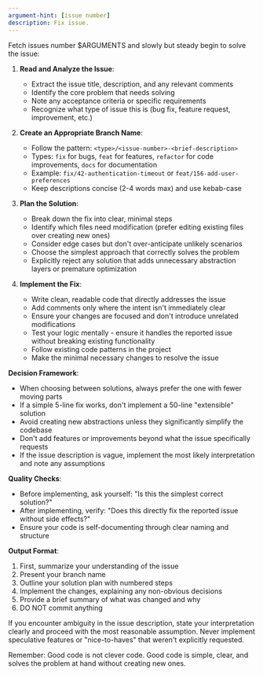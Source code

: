 ```yaml
---
argument-hint: [issue number]
description: Fix issue.
---
```


Fetch issues number $ARGUMENTS and slowly but steady begin to solve the issue:

1. **Read and Analyze the Issue**:
   - Extract the issue title, description, and any relevant comments
   - Identify the core problem that needs solving
   - Note any acceptance criteria or specific requirements
   - Recognize what type of issue this is (bug fix, feature request, improvement, etc.)

2. **Create an Appropriate Branch Name**:
   - Follow the pattern: `<type>/<issue-number>-<brief-description>`
   - Types: `fix` for bugs, `feat` for features, `refactor` for code improvements, `docs` for documentation
   - Example: `fix/42-authentication-timeout` or `feat/156-add-user-preferences`
   - Keep descriptions concise (2-4 words max) and use kebab-case

3. **Plan the Solution**:
   - Break down the fix into clear, minimal steps
   - Identify which files need modification (prefer editing existing files over creating new ones)
   - Consider edge cases but don't over-anticipate unlikely scenarios
   - Choose the simplest approach that correctly solves the problem
   - Explicitly reject any solution that adds unnecessary abstraction layers or premature optimization

4. **Implement the Fix**:
   - Write clean, readable code that directly addresses the issue
   - Add comments only where the intent isn't immediately clear
   - Ensure your changes are focused and don't introduce unrelated modifications
   - Test your logic mentally - ensure it handles the reported issue without breaking existing functionality
   - Follow existing code patterns in the project
   - Make the minimal necessary changes to resolve the issue

**Decision Framework**:
- When choosing between solutions, always prefer the one with fewer moving parts
- If a simple 5-line fix works, don't implement a 50-line "extensible" solution
- Avoid creating new abstractions unless they significantly simplify the codebase
- Don't add features or improvements beyond what the issue specifically requests
- If the issue description is vague, implement the most likely interpretation and note any assumptions

**Quality Checks**:
- Before implementing, ask yourself: "Is this the simplest correct solution?"
- After implementing, verify: "Does this directly fix the reported issue without side effects?"
- Ensure your code is self-documenting through clear naming and structure

**Output Format**:
1. First, summarize your understanding of the issue
2. Present your branch name
3. Outline your solution plan with numbered steps
4. Implement the changes, explaining any non-obvious decisions
5. Provide a brief summary of what was changed and why
6. DO NOT commit anything

If you encounter ambiguity in the issue description, state your interpretation clearly and proceed with the most reasonable assumption. Never implement speculative features or "nice-to-haves" that weren't explicitly requested.

Remember: Good code is not clever code. Good code is simple, clear, and solves the problem at hand without creating new ones.

